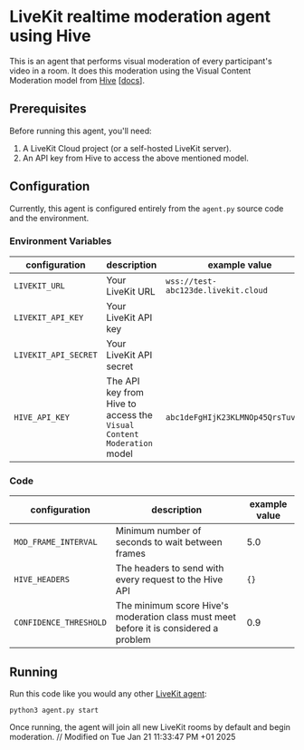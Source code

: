 # LiveKit realtime moderation agent using Hive

This is an agent that performs visual moderation of every participant's video in a room.  It does this moderation using the Visual Content Moderation model from [Hive](https://thehive.ai) [[docs](https://docs.thehive.ai/docs/visual-content-moderation#visual-content-moderation)].

## Prerequisites

Before running this agent, you'll need:

1. A LiveKit Cloud project (or a self-hosted LiveKit server).
2. An API key from Hive to access the above mentioned model.

## Configuration

Currently, this agent is configured entirely from the `agent.py` source code and the environment.

### Environment Variables

| configuration | description | example value |
|---------------|-------------|---------------|
| `LIVEKIT_URL` | Your LiveKit URL | `wss://test-abc123de.livekit.cloud` |
| `LIVEKIT_API_KEY` | Your LiveKit API key | |
| `LIVEKIT_API_SECRET` | Your LiveKit API secret | |
| `HIVE_API_KEY` | The API key from Hive to access the `Visual Content Moderation` model | `abc1deFgHIjK23KLMNOp45QrsTuv6wx8` |

### Code

| configuration | description | example value |
|---------------|-------------|---------------|
| `MOD_FRAME_INTERVAL` | Minimum number of seconds to wait between frames | 5.0 |
| `HIVE_HEADERS` | The headers to send with every request to the Hive API | `{}` |
| `CONFIDENCE_THRESHOLD` | The minimum score Hive's moderation class must meet before it is considered a problem | 0.9 |

## Running

Run this code like you would any other [LiveKit agent](https://docs.livekit.io/agents/build/anatomy/#starting-the-worker):

```
python3 agent.py start
```

Once running, the agent will join all new LiveKit rooms by default and begin moderation.
// Modified on Tue Jan 21 11:33:47 PM +01 2025
